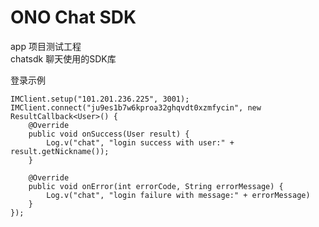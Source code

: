 ONO Chat SDK
=========
app 项目测试工程  
chatsdk 聊天使用的SDK库

登录示例

    IMClient.setup("101.201.236.225", 3001);
    IMClient.connect("ju9es1b7w6kproa32ghqvdt0xzmfycin", new ResultCallback<User>() {
        @Override
        public void onSuccess(User result) {
            Log.v("chat", "login success with user:" + result.getNickname());
        }

        @Override
        public void onError(int errorCode, String errorMessage) {
            Log.v("chat", "login failure with message:" + errorMessage) 
        }
    });
